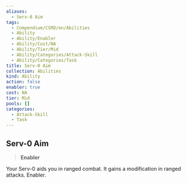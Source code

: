 ```yaml
---
aliases:
  - Serv-0 Aim
tags:
  - Compendium/CSRD/en/Abilities
  - Ability
  - Ability/Enabler
  - Ability/Cost/NA
  - Ability/Tier/Mid
  - Ability/Categories/Attack-Skill
  - Ability/Categories/Task
title: Serv-0 Aim
collection: Abilities
kind: Ability
action: false
enabler: true
cost: NA
tier: Mid
pools: []
categories:
  - Attack-Skill
  - Task
---
```

## Serv-0 Aim  
>**Enabler**
  
Your Serv-0 aids you in ranged combat. It gains a modification in ranged attacks. Enabler.